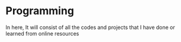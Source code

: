 # Programming
In here, It will consist of all the codes and projects that I have done or learned from online resources
